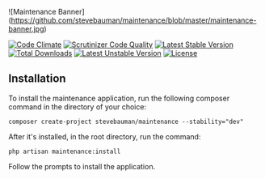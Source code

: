 ![Maintenance Banner]
(https://github.com/stevebauman/maintenance/blob/master/maintenance-banner.jpg)

[![Code Climate](https://codeclimate.com/github/stevebauman/maintenance/badges/gpa.svg)](https://codeclimate.com/github/stevebauman/maintenance)
[![Scrutinizer Code Quality](https://scrutinizer-ci.com/g/stevebauman/maintenance/badges/quality-score.png?b=master)](https://scrutinizer-ci.com/g/stevebauman/maintenance/?branch=master)
[![Latest Stable Version](https://poser.pugx.org/stevebauman/maintenance/v/stable.svg)](https://packagist.org/packages/stevebauman/maintenance) 
[![Total Downloads](https://poser.pugx.org/stevebauman/maintenance/downloads.svg)](https://packagist.org/packages/stevebauman/maintenance) 
[![Latest Unstable Version](https://poser.pugx.org/stevebauman/maintenance/v/unstable.svg)](https://packagist.org/packages/stevebauman/maintenance) 
[![License](https://poser.pugx.org/stevebauman/maintenance/license.svg)](https://packagist.org/packages/stevebauman/maintenance)

## Installation

To install the maintenance application, run the following composer command in the directory of your choice:

    composer create-project stevebauman/maintenance --stability="dev"
    
After it's installed, in the root directory, run the command:

    php artisan maintenance:install
   
Follow the prompts to install the application.